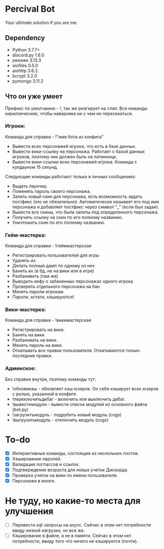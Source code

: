 # Percival Bot

Your ultimate solution if you are me.

## Dependency

* Python 3.7.7+
* discord.py 1.6.0
* peewee 3.13.3
* aiofiles 0.5.0
* aiohttp 3.6.2
* bcrypt 3.2.0
* pymongo 3.11.2


## Что он уже умеет

Префикс по умолчанию - !, так же реагирует на слап. Все команды кириллические, чтобы наверняка ни с чем не пересекаться.

### Игроки:

Команда для справки - !"имя бота из конфига"

* Вывести всех персонажей игрока, что есть в базе данных.
* Вывести вики-ссылку на персонажа. Работает с базой данных игроков, поэтому ник должен быть на латиннице.
* Вывести вики-ссылки всех персонажей игрока. Команда с кулдауном 15 секунд.

Следующие команды работают только в личных сообщениях:

* Выдать лаунчер.
* Поменять пароль своего персонажа.
* Залить новый скин для персонажа, есть возможность задать постфикс (это не обязательно). Автоматически называет его под
  имя персонажа и добавляет постфикс через символ "_" (если был задан).
* Вывести все скины, что были залиты под определенного персонажа.
* Получить ссылку на скин по его полному названию.
* Уничтожить скин по его полному названию.

### Гейм-мастерка:

Команда для справки - !гейммастерская

* Регистрировать пользователей для игры
* Удалять их
* Делать полный дамп по одному из них
* Банить их (в бд, не на вики или в игре)
* Разбанивать (там же)
* Выводить инфу о забаненных персонажах одного игрока
* Проверять отдельного персонажа на бан
* Менять пароли игрокам
* Пароли, кстати, кэшируются!

### Вики-мастерка:

Команда для справки - !викимастерская

* Регистрировать на вики.
* Банить на вики.
* Разбанивать на вики.
* Менять пароль на вики.
* Откатывать все правки пользователя. Откатываются только последние правки.

### Админское:

Без справки внутри, поэтому команды тут:

* !обновикэш - обновляет кэш юзеров. Он себе кэширует всех юзеров с ролью, указанной в конфиге.
* !переключитьдебаг - включить или выключить дебаг.
* !вывестимодули - вывести список модулей из основного файла (bot.py)
* !загрузитьмодуль - подрубить новый модуль (cogs)
* !выгрузитьмодуль - отключить модуль (cogs)

# To-do

* [x] Интерактивные команды, состоящие из нескольких постов.
* [x] Хэширование паролей.
* [x] Валидация логпассов и ссылок.
* [x] Подтверждение возраста для новых учеток Дискорда.
* [x] Проверка учеток на вики по имени пользователя.
* [x] Персонажи в монге.

# Не туду, но какие-то места для улучшения

* [ ] Перевести sql-запросы на async. Сейчас в этом нет потребности ввиду низкой нагрузки, но все же.
* [ ] Кэширование в файле, а не в памяти. Сейчас в этом нет потребности, ввиду того что ничего не кэшируется (почти).
